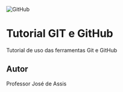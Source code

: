![GitHub](https://img.shields.io/github/license/professorjosedeassis/git-e-github)
# Tutorial GIT e GitHub
Tutorial de uso das ferramentas Git e GitHub
## Autor
Professor José de Assis
